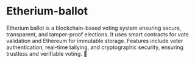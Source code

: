 # Etherium-ballot
 Etherium ballot is a blockchain-based voting system ensuring secure, transparent, and tamper-proof elections. It uses smart contracts for vote validation and Ethereum for immutable storage. Features include voter authentication, real-time tallying, and cryptographic security, ensuring trustless and verifiable voting. 🚀
